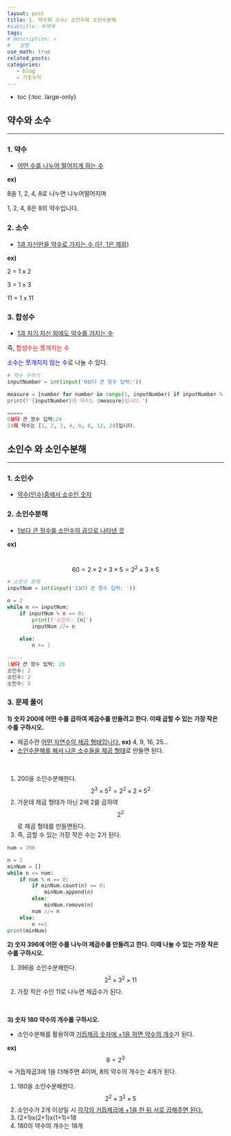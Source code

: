 ```yaml
---
layout: post
title: 1. 약수와 소수/ 소인수와 소인수분해
#subtitle: 부제목
tags: 
# description: >
#   설명
use_math: true
related_posts:
categories:
   - blog
   - 기초수학
---
```


* toc
{:toc .large-only}

## 약수와 소수

---

### 1. 약수

- <u>어떤 수를 나누어 떨어지게 하는 수</u>

**ex)**

8을 1, 2, 4, 8로 나누면 나누어떨어지며

1, 2, 4, 8은 8의 약수입니다.

### 2. 소수

- <u>1과 자신만을 약수로 가지는 수 (단, 1은 제외)</u>

**ex)**

2 = 1 x 2

3 = 1 x 3

11 = 1 x 11

### 3. 합성수

- <u>1과 자기 자신 외에도 약수를 가지는 수</u>

즉, <span style="color: red">합성수는 쪼개지는 수</span>

<span style="color: blue">소수는 쪼개지지 않는 수</span>로 나눌 수 있다.


```python
# 약수 구하기
inputNumber = int(input('0보다 큰 정수 입력:'))

measure = [number for number in range(1, inputNumber) if inputNumber % number == 0]
print(f'{inputNumber}의 약수는 {measure}입니다.')

=====
0보다 큰 정수 입력:24
24의 약수는 [1, 2, 3, 4, 6, 8, 12, 24]입니다.
```


## 소인수 와 소인수분해

---

### 1. 소인수

- <u>약수(인수)중에서 소수인 숫자</u>

### 2. 소인수분해

- <u>1보다 큰 정수를 소인수의 곱으로 나타낸 것</u>

**ex)**

&nbsp;$$60 = 2\times2\times3\times5=2^2\times3\times5$$

```python
# 소인수 분해
inputNum = int(input('1보다 큰 정수 입력: '))

n = 2
while n <= inputNum:
    if inputNum % n == 0:
        print(f'소인수: {n}')
        inputNum //= n
    
    else:
        n += 1

-----
1보다 큰 정수 입력: 20
소인수: 2
소인수: 2
소인수: 5
```


### 3. 문제 풀이

**1)** **숫자 200에 어떤 수를 곱하여 제곱수를 만들려고 한다. 이때 곱할 수 있는 가장 작은 수를 구하시오.**

- 제곱수란 <u>어떤 자연수의 제곱 형태입니다.</u> **ex)** 4, 9, 16, 25...
- <u>소인수분해를 해서 나온 소수들을 제곱 형태</u>로 만들면 된다.

<br>

1. 200을 소인수분해한다. $$2^3\times5^2=2^2\times2\times5^2$$
2. 가운데 제곱 형태가 아닌 2에 2를 곱하여 $$2^2$$로 제곱 형태를 만들면된다.
3. 즉, 곱할 수 있는 가장 작은 수는 2가 된다.


```python
num = 200

n = 2
minNum = []
while n <= num:
	if num % n == 0:
		if minNum.count(n) == 0:
			minNum.append(n)
		else:
			minNum.remove(n)
		num //= n
	else:
		n +=1
print(minNum)
```

**2) 숫자 396에 어떤 수를 나누어 제곱수를 만들려고 한다. 이때  나눌 수 있는 가장 작은 수를 구하시오.**

1. 396을 소인수분해한다. $$2^2\times3^2\times11$$
2. 가장 작은 수인 11로 나누면 제곱수가 된다.

<br>

**3) 숫자 180 약수의 개수를 구하시오.**

- 소인수분해를 활용하여 <u>거듭제곱 숫자에 +1을 하면 약수의 개수</u>가 된다.

**ex)** $$8=2^3$$→ 거듭제곱3에 1을 더해주면 4이며, 8의 약수의 개수는 4개가 된다. 

1. 180을 소인수분해한다. $$2^2\times3^2\times5$$
2. 소인수가 2개 이상일 시 <u>각각의 거듭제곱에 +1을 한 뒤 서로 곱해주면 된다.</u>
3. (2+1)x(2+1)x(1+1)=18
4. 180의 약수의 개수는 18개